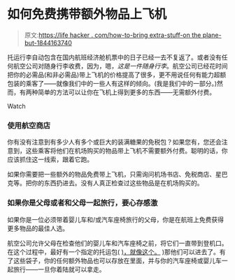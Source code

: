 # 如何免费携带额外物品上飞机

> 原文:[https://life hacker . com/how-to-bring extra-stuff-on the plane-but-1844163740](https://lifehacker.com/how-to-bring-extra-stuff-on-the-plane-without-paying-1844163740)

托运行李自动包含在国内航班经济舱机票中的日子已经一去不复返了。或者没有任何航空公司对随身行李收费，因为，嗯，*这是一件随身行李*。航空公司已经花时间把你的必需品(和非必需品)带上飞机的价格提高了很多，更不用说任何有能力超额包装的乘客了——就像我们中的一些人有这样的倾向。(我是我们中的一部分。)然而，有两种简单的方法可以让你在飞机上得到更多的东西——无需额外付费。

Watch

### 使用航空商店

你有没有注意到有多少人有多个或巨大的装满糖果的免税包？如果您有，您还会注意到，这些乘客将他们在机场购买的物品带上飞机不需要额外付费。聪明的话，你应该抓住这一线索，跟着它跑。

如果你需要把一些额外的物品免费带上飞机，只需询问机场书店、免税商店、星巴克等。把你的东西扔进去。没有人真正检查过这些物品是在机场购买的。

### 如果你是父母或者和父母一起旅行，要心存感激

如果你是一位必须带着婴儿车和/或汽车座椅旅行的父母，你是在航班上免费获得更多物品的最佳人选。

航空公司允许父母在检查他们的婴儿车和汽车座椅之前，将它们一直带到登机口。在这个过程中，最好有一个指定的托运包( [)，就像这个。](https://www.amazon.com/J-L-Childress-Standard-Double-Strollers/dp/B003554H9M?asc_campaign=InlineText&asc_refurl=https://lifehacker.com/how-to-bring-extra-stuff-on-the-plane-without-paying-1844163740&asc_source=&tag=kinjalifehackerlink-20) )那他们可以进去了。有了这些袋子，你的任何额外物品也可以存放在里面，并与你的汽车座椅或婴儿车一起旅行——一旦你着陆就可以拿走。